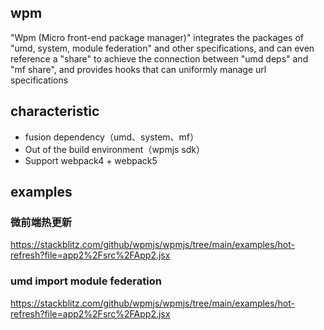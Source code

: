 ## wpm
"Wpm (Micro front-end package manager)" integrates the packages of "umd, system, module federation" and other specifications, and can even reference a "share" to achieve the connection between "umd deps" and "mf share", and provides hooks that can uniformly manage url specifications

## characteristic
* fusion dependency（umd、system、mf）
* Out of the build environment（wpmjs sdk）
* Support webpack4 + webpack5

## examples
### 微前端热更新
https://stackblitz.com/github/wpmjs/wpmjs/tree/main/examples/hot-refresh?file=app2%2Fsrc%2FApp2.jsx

### umd import module federation
https://stackblitz.com/github/wpmjs/wpmjs/tree/main/examples/hot-refresh?file=app2%2Fsrc%2FApp2.jsx